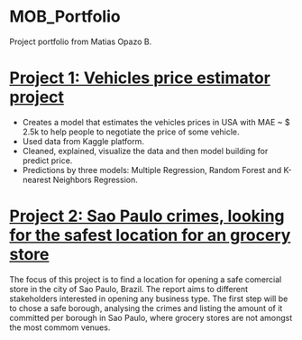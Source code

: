# MOB_Portfolio
Project portfolio from Matias Opazo B.

# [Project 1: Vehicles price estimator project](https://github.com/Mopazob/vehiculos_proy)

* Creates a model that estimates the vehicles prices in USA with MAE ~ $ 2.5k to help people to negotiate the price of some vehicle. 
* Used data from Kaggle platform.
* Cleaned, explained, visualize the data and then model building for predict price.
* Predictions by three models: Multiple Regression, Random Forest and K-nearest Neighbors Regression.

# [Project 2: Sao Paulo crimes, looking for the safest location for an grocery store](https://github.com/Mopazob/saopaulo_crimes) 

The focus of this project is to find a location for opening a safe comercial store in the city of Sao Paulo, Brazil. The report aims to different stakeholders interested in opening any business type. The first step will be to chose a safe borough, analysing the crimes and listing the amount of it committed per borough in Sao Paulo, where grocery stores are not amongst the most commom venues.
